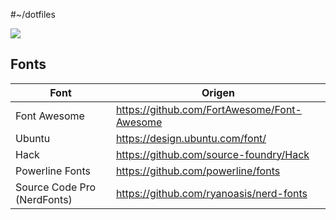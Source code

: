 #~/dotfiles

![](https://i.imgur.com/hgdAxwx.png)

## Fonts
| Font  | Origen |
| ------------- | ------------- |
| Font Awesome  | https://github.com/FortAwesome/Font-Awesome  |
| Ubuntu  | https://design.ubuntu.com/font/  |
| Hack  | https://github.com/source-foundry/Hack |
| Powerline Fonts  |  https://github.com/powerline/fonts  |
| Source Code Pro (NerdFonts)  |  https://github.com/ryanoasis/nerd-fonts  |
